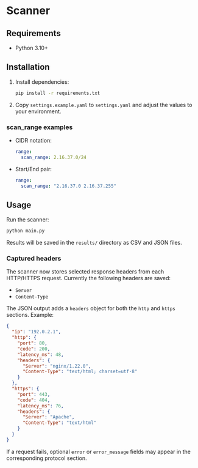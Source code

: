 # Scanner

## Requirements
- Python 3.10+

## Installation
1. Install dependencies:
   ```bash
   pip install -r requirements.txt
   ```
2. Copy `settings.example.yaml` to `settings.yaml` and adjust the values to your environment.

### scan_range examples
- CIDR notation:
  ```yaml
  range:
    scan_range: 2.16.37.0/24
  ```
- Start/End pair:
  ```yaml
  range:
    scan_range: "2.16.37.0 2.16.37.255"
  ```

## Usage
Run the scanner:
```bash
python main.py
```

Results will be saved in the `results/` directory as CSV and JSON files.

### Captured headers

The scanner now stores selected response headers from each HTTP/HTTPS request.
Currently the following headers are saved:

- `Server`
- `Content-Type`

The JSON output adds a `headers` object for both the `http` and `https`
sections. Example:

```json
{
  "ip": "192.0.2.1",
  "http": {
    "port": 80,
    "code": 200,
    "latency_ms": 48,
    "headers": {
      "Server": "nginx/1.22.0",
      "Content-Type": "text/html; charset=utf-8"
    }
  },
  "https": {
    "port": 443,
    "code": 404,
    "latency_ms": 76,
    "headers": {
      "Server": "Apache",
      "Content-Type": "text/html"
    }
  }
}
```

If a request fails, optional `error` or `error_message` fields may appear in the
corresponding protocol section.
